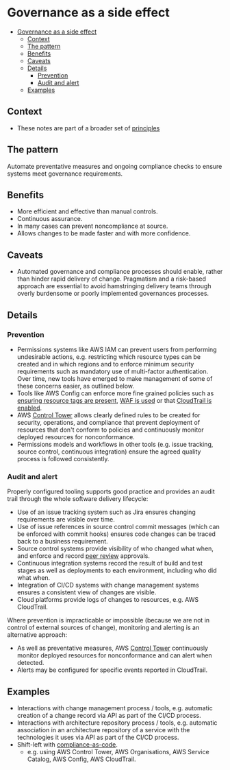# Governance as a side effect

- [Governance as a side effect](#governance-as-a-side-effect)
  - [Context](#context)
  - [The pattern](#the-pattern)
  - [Benefits](#benefits)
  - [Caveats](#caveats)
  - [Details](#details)
    - [Prevention](#prevention)
    - [Audit and alert](#audit-and-alert)
  - [Examples](#examples)

## Context

- These notes are part of a broader set of [principles](../principles.md)

## The pattern

Automate preventative measures and ongoing compliance checks to ensure systems meet governance requirements.

## Benefits

- More efficient and effective than manual controls.
- Continuous assurance.
- In many cases can prevent noncompliance at source.
- Allows changes to be made faster and with more confidence.

## Caveats

- Automated governance and compliance processes should enable, rather than hinder rapid delivery of change. Pragmatism and a risk-based approach are essential to avoid hamstringing delivery teams through overly burdensome or poorly implemented governances processes.

## Details

### Prevention

- Permissions systems like AWS IAM can prevent users from performing undesirable actions, e.g. restricting which resource types can be created and in which regions and to enforce minimum security requirements such as mandatory use of multi-factor authentication. Over time, new tools have emerged to make management of some of these concerns easier, as outlined below.
- Tools like AWS Config can enforce more fine grained policies such as [ensuring resource tags are present](https://docs.aws.amazon.com/config/latest/developerguide/required-tags.html), [WAF is used](https://docs.aws.amazon.com/config/latest/developerguide/alb-waf-enabled.html) or that [CloudTrail is enabled](https://docs.aws.amazon.com/config/latest/developerguide/cloudtrail-enabled.html).
- AWS [Control Tower](https://aws.amazon.com/about-aws/whats-new/2019/06/aws-control-tower-is-now-generally-available) allows clearly defined rules to be created for security, operations, and compliance that prevent deployment of resources that don't conform to policies and continuously monitor deployed resources for nonconformance.
- Permissions models and workflows in other tools (e.g. issue tracking, source control, continuous integration) ensure the agreed quality process is followed consistently.

### Audit and alert

Properly configured tooling supports good practice and provides an audit trail through the whole software delivery lifecycle:
- Use of an issue tracking system such as Jira ensures changing requirements are visible over time.
- Use of issue references in source control commit messages (which can be enforced with commit hooks) ensures code changes can be traced back to a business requirement.
- Source control systems provide visibility of who changed what when, and enforce and record [peer review](everything-as-code.md) approvals.
- Continuous integration systems record the result of build and test stages as well as deployments to each environment, including who did what when.
- Integration of CI/CD systems with change management systems ensures a consistent view of changes are visible.
- Cloud platforms provide logs of changes to resources, e.g. AWS CloudTrail.

Where prevention is impracticable or impossible (because we are not in control of external sources of change), monitoring and alerting is an alternative approach:
- As well as preventative measures, AWS [Control Tower](https://aws.amazon.com/about-aws/whats-new/2019/06/aws-control-tower-is-now-generally-available) continuously monitor deployed resources for nonconformance and can alert when detected.
- Alerts may be configured for specific events reported in CloudTrail.

## Examples

- Interactions with change management process / tools, e.g. automatic creation of a change record via API as part of the CI/CD process.
- Interactions with architecture repository process / tools, e.g. automatic association in an architecture repository of a service with the technologies it uses via API as part of the CI/CD process.
- Shift-left with [compliance-as-code](https://aws.amazon.com/products/management-tools/).
  - e.g. using AWS Control Tower, AWS Organisations, AWS Service Catalog, AWS Config, AWS CloudTrail.
